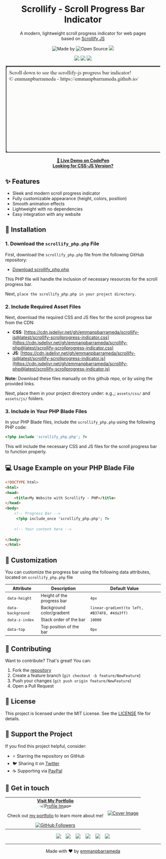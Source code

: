 <h1 align="center">Scrollify - Scroll Progress Bar Indicator</h1>

<p align="center">
  A modern, lightweight scroll progress indicator for web pages<br>based on 
  <a href="https://github.com/emmanpbarrameda/scrollify-js" target="_blank">
    <u>Scrollify JS</u>
  </a>
</p>

<p align="center">
  <img alt="Made by" src="https://img.shields.io/badge/MADE_BY-EMMAN_P_BARRAMEDA-1877F2?style=for-the-badge&labelColor=FFFFFF"/>
  <img alt="Open Source" src="https://img.shields.io/badge/OPEN_SOURCE-FE7D37?style=for-the-badge&logo=git&logoColor=white"/>
  <img src="https://img.shields.io/badge/PHP-777BB4?style=for-the-badge&logo=php&logoColor=white"/>
</p>

<p align="center">
  <img src="https://hits.seeyoufarm.com/api/count/incr/badge.svg?url=https%3A%2F%2Fgithub.com%2Femmanpbarrameda%2Fscrollify-php&count_bg=%233D7CC8&title_bg=%23555555&icon=github.svg&icon_color=%23FFFFFF&title=visitors&edge_flat=true"/>
  <img src="https://img.shields.io/github/followers/emmanpbarrameda.svg?style=social&label=Follow"/>
  <img src="https://img.shields.io/github/license/emmanpbarrameda/scrollify-php.svg?style=flat-square"/>
</p>

<p align="center">
  <img src="https://raw.githubusercontent.com/emmanpbarrameda/scrollify-js/main/preview/preview.gif" width="500" alt="Preview"/>
</p>

<p align="center">
  <a href="https://codepen.io/emmanpbarrameda/pen/emOGzYJ" target="_blank">
    <strong>🔴 Live Demo on CodePen</strong>
  </a>
  <br>
  <a href="https://github.com/emmanpbarrameda/scrollify-js" target="_blank">
    <strong>Looking for CSS-JS Version?</strong>
  </a>
</p>

## ✨ Features

- Sleek and modern scroll progress indicator
- Fully customizable appearance (height, colors, position)
- Smooth animation effects
- Lightweight with no dependencies
- Easy integration with any website

## 🚀 Installation

### 1. Download the `scrollify_php.php` File

First, download the `scrollify_php.php` file from the following GitHub repository:

- [Download scrollify_php.php](https://github.com/emmanpbarrameda/scrollify-php/blob/main/scrollify_php.php)

This PHP file will handle the inclusion of necessary resources for the scroll progress bar.

Next, `place the scrollify_php.php in your project directory.`

### 2. Include Required Asset Files

Next, download the required CSS and JS files for the scroll progress bar from the CDN:

- **CSS**: [https://cdn.jsdelivr.net/gh/emmanpbarrameda/scrollify-js@latest/scrollify-scrollprogress-indicator.css](https://cdn.jsdelivr.net/gh/emmanpbarrameda/scrollify-php@latest/scrollify-scrollprogress-indicator.css)
- **JS**: [https://cdn.jsdelivr.net/gh/emmanpbarrameda/scrollify-js@latest/scrollify-scrollprogress-indicator.js](https://cdn.jsdelivr.net/gh/emmanpbarrameda/scrollify-php@latest/scrollify-scrollprogress-indicator.js)

**Note:** Download these files manually on this github repo, or by using the provided links. 

Next, place them in your project directory under: e.g.,; `assets/css/` and `assets/js/` folders.

### 3. Include in Your PHP Blade Files

In your PHP Blade files, include the `scrollify_php.php` using the following PHP code:

```php
<?php include 'scrollify_php.php'; ?>
```

This will include the necessary CSS and JS files for the scroll progress bar to function properly.

## 💻 Usage Example on your PHP Blade File

```html
<!DOCTYPE html>
<html>
<head>
    <title>My Website with Scrollify - PHP</title>
</head>
<body>
    <!-- Progress Bar -->
     <?php include_once 'scrollify_php.php'; ?>

    <!-- Your content here -->

</body>
</html>
```

## 🎨 Customization

You can customize the progress bar using the following data attributes, located on `scrollify_php.php` file

| Attribute       | Description                       | Default Value                                 |
|-----------------|-----------------------------------|-----------------------------------------------|
| `data-height`   | Height of the progress bar        | `4px`                                         |
| `data-background` | Background color/gradient         | `linear-gradient(to left, #B374F8, #4da3ff)`  |
| `data-z-index`  | Stack order of the bar            | `10000`                                       |
| `data-top`      | Top position of the bar           | `0px`                                         |


## 🤝 Contributing

Want to contribute? That's great! You can:
1. Fork the [repository](https://github.com/emmanpbarrameda/scrollify-php)
2. Create a feature branch (`git checkout -b feature/NewFeature`)
3. Push your changes (`git push origin feature/NewFeature`)
4. Open a Pull Request

## 📄 License

This project is licensed under the MIT License. See the [LICENSE](LICENSE) file for details.

## 💪 Support the Project

If you find this project helpful, consider:

- ⭐ Starring the repository on GitHub
- 🐦 Sharing it on [Twitter](https://twitter.com/)
- ☕ Supporting via [PayPal](https://paypal.me/emmanpbarrameda)

## 👤 Get in touch

<table width="100%" align="center">
  <tr>
    <td align="center">
      <a href="https://emmanpbarrameda.github.io">
        <strong>Visit My Portfolio</strong>
        <br />
        <img src="https://avatars.githubusercontent.com/u/67356375?v=4" alt="Profile Image" width="180" style="border-radius: 50%;" />
      </a>
      <br />
      <p>Check out <a href="https://emmanpbarrameda.github.io" target="_blank">my portfolio</a> to learn more about me!</p>
      <a href="https://github.com/emmanpbarrameda" target="_blank"><img src="https://img.shields.io/github/followers/emmanpbarrameda.svg?style=social&label=Follow on GitHub&maxAge=2592000" alt="GitHub Followers" /></a>
    </td>
    <td align="center">
      <a href="https://emmanpbarrameda.github.io">
        <img src="https://i.imgur.com/HXUaVAA.png" alt="Cover Image"/>
      </a>
    </td>
  </tr>
</table>

<p align="center">
  <a href="https://emmanpbarrameda.github.io" target="_blank"><img src="https://img.shields.io/badge/My Portfolio-%20-blue?style=for-the-badge&logo=web"></a>
  &nbsp;&nbsp;
  <a href="mailto:emmanuelbarrameda1@gmail.com" target="_blank"><img src="https://img.shields.io/badge/Email-%20-red?style=for-the-badge&logo=gmail"></a>
  &nbsp;&nbsp;
  <a href="https://facebook.com/emmanpbarrameda/" target="_blank"><img src="https://img.shields.io/badge/Facebook-%20-blue?style=for-the-badge&logo=facebook"></a>
  &nbsp;&nbsp;
  <a href="https://t.me/emmanpbarrameda/" target="_blank"><img src="https://img.shields.io/badge/Telegram-%20-blue?style=for-the-badge&logo=telegram"></a>
  &nbsp;&nbsp;
  <a href="https://linkedin.com/in/emmanpbarrameda/" target="_blank"><img src="https://img.shields.io/badge/LinkedIn-%20-blue?style=for-the-badge&logo=linkedin"></a>
  &nbsp;&nbsp;
  <a href="https://github.com/emmanpbarrameda/" target="_blank"><img src="https://img.shields.io/badge/GitHub-%20-black?style=for-the-badge&logo=github"></a>
</p>

------------

<p align="center">Made with ❤️ by <a href="https://emmanpbarrameda.github.io">emmanpbarrameda</a></p>